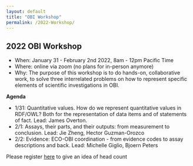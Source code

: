 ```yaml
---
layout: default
title: "OBI Workshop"
permalink: /2022-Workshop/
---
```



## 2022 OBI Workshop

- When: January 31 - February 2nd 2022, 8am - 12pm Pacific Time
- Where: online via zoom (no plans for in-person anymore)
- Why: The purpose of this workshop is to do hands-on, collaborative work, to solve three interrelated problems on how to represent specific elements of scientific investigations in OBI.

**Agenda**

- 1/31: Quantitative values. How do we represent quantitative values in RDF/OWL? Both for the representation of data items and of statements of fact.  Lead: James Overton.
- 2/1: Assays, their parts, and their outputs: from measurement to conclusion. Lead: Jie Zheng, Hector Guzman-Orozco
- 2/2: Evidence: ECO-OBI coordination - from evidence codes to assay descriptions and back. Lead: Michelle Giglio, Bjoern Peters


Please register [here](https://forms.gle/MzeAcvrqzzQd4SWA7) to give an idea of head count
